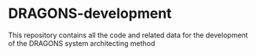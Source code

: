 # DRAGONS-development
 This repository contains all the code and related data for the development of the DRAGONS system architecting method
